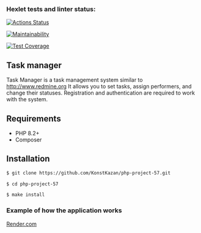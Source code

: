 ### Hexlet tests and linter status:
[![Actions Status](https://github.com/KonstKazan/php-project-57/actions/workflows/hexlet-check.yml/badge.svg)](https://github.com/KonstKazan/php-project-57/actions)

[![Maintainability](https://api.codeclimate.com/v1/badges/339dd3f0d5581e392ffe/maintainability)](https://codeclimate.com/github/KonstKazan/php-project-57/maintainability)

[![Test Coverage](https://api.codeclimate.com/v1/badges/339dd3f0d5581e392ffe/test_coverage)](https://codeclimate.com/github/KonstKazan/php-project-57/test_coverage)


## Task manager
Task Manager is a task management system similar to http://www.redmine.org
It allows you to set tasks, assign performers, and change their statuses. Registration and authentication are required to work with the system.
## Requirements
* PHP 8.2+
* Composer

## Installation
``` sh
$ git clone https://github.com/KonstKazan/php-project-57.git

$ cd php-project-57

$ make install
```

### Example of how the application works
[Render.com](https://php-project-57-he7r.onrender.com)
